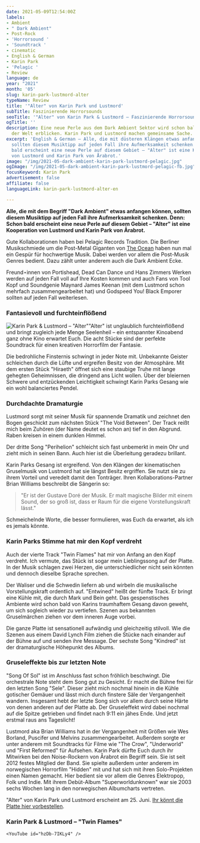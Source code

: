 ```yaml
---
date: 2021-05-09T12:54:00Z
labels:
- Ambient
- " Dark Ambient"
- Post-Rock
- 'Horrorsound '
- 'Soundtrack '
- cinematic
- English & German
- Karin Park
- 'Pelagic '
- Review
language: de
year: "2021"
month: '05'
slug: karin-park-lustmord-alter
typeName: Review
title: '"Alter" von Karin Park und Lustmord'
subTitle: Faszinierende Horrorsounds
seoTitle: '"Alter" von Karin Park & Lustmord – Faszinierende Horrorsounds'
ogTitle: ''
description: Eine neue Perle aus dem Dark Ambient Sektor wird schon bald das Licht
  der Welt erblicken. Karin Park und Lustmord machen gemeinsame Sache.
excerpt: 'English & German – Alle, die mit düsteren Klängen etwas anfangen können,
  sollten diesem Musiktipp auf jeden Fall ihre Aufmerksamkeit schenken. Denn: Schon
  bald erscheint eine neue Perle auf diesem Gebiet – "Alter" ist eine Kooperation
  von Lustmord und Karin Park von Årabrot.'
image: "/img/2021-05-dark-ambient-karin-park-lustmord-pelagic.jpg"
ogImage: "/img/2021-05-dark-ambient-karin-park-lustmord-pelagic-fb.jpg"
focusKeyword: Karin Park
advertisement: false
affiliate: false
languageLink: karin-park-lustmord-alter-en

---
```

**Alle, die mit dem Begriff "Dark Ambient" etwas anfangen können, sollten diesem Musiktipp auf jeden Fall ihre Aufmerksamkeit schenken. Denn: Schon bald erscheint eine neue Perle auf diesem Gebiet – "Alter" ist eine Kooperation von Lustmord und Karin Park von Årabrot.**

Gute Kollaborationen haben bei Pelagic Records Tradition. Die Berliner Musikschmiede um die Post-Metal Giganten von [The Ocean](http://cardamonchai.com/2020/09/the-ocean-robin-staps-interview/) haben nun mal ein Gespür für hochwertige Musik. Dabei werden vor allem die Post-Musik Genres bedient. Dazu zählt unter anderem auch die Dark Ambient Ecke.

Freund⋆innen von Portishead, Dead Can Dance und Hans Zimmers Werken werden auf jeden Fall voll auf Ihre Kosten kommen und auch Fans von Tool Kopf und Soundgenie Maynard James Keenan (mit dem Lustmord schon mehrfach zusammengearbeitet hat) und Godspeed You! Black Emporer sollten auf jeden Fall weiterlesen.

### Fantasievoll und furchteinflößend

![Karin Park & Lustmord – "Alter"](/img/2021-05-alter-karin-park-lustmord-pelagic.jpg 'Karin Park & Lustmord – "Alter"')"Alter" ist unglaublich furchteinflößend und bringt zugleich jede Menge Seelenheil – ein entspannter Kinoabend ganz ohne Kino erwartet Euch. Die acht Stücke sind der perfekte Soundtrack für einen kreativen Horrorfilm der Fantasie.

Die bedrohliche Finsternis schwingt in jeder Note mit. Unbekannte Geister schleichen durch die Lüfte und ergreifen Besitz von der Atmosphäre. Mit dem ersten Stück "Hiraeth" öffnet sich eine staubige Truhe mit lange gehegten Geheimnissen, die dringend ans Licht wollen. Über der bleiernen Schwere und entzückenden Leichtigkeit schwingt Karin Parks Gesang wie ein wohl balanciertes Pendel.

### Durchdachte Dramaturgie

Lustmord sorgt mit seiner Musik für spannende Dramatik und zeichnet den Bogen geschickt zum nächsten Stück "The Void Between". Der Track reißt mich beim Zuhören (der Name deutet es schon an) tief in den Abgrund. Raben kreisen in einem dunklen Himmel.

Der dritte Song "Perihelion" schleicht sich fast unbemerkt in mein Ohr und zieht mich in seinen Bann. Auch hier ist die Überleitung geradezu brillant.

Karin Parks Gesang ist ergreifend. Von den Klängen der kinematischen Gruselmusik von Lustmord hat sie längst Besitz ergriffen. Sie nutzt sie zu ihrem Vorteil und veredelt damit den Tonträger. Ihren Kollaborations-Partner Brian Williams beschreibt die Sängerin so:

> "Er ist der Gustave Doré der Musik. Er malt magische Bilder mit einem Sound, der so groß ist, dass er Raum für die eigene Vorstellungskraft lässt."

Schmeichelnde Worte, die besser formulieren, was Euch da erwartet, als ich es jemals könnte.

### Karin Parks Stimme hat mir den Kopf verdreht

Auch der vierte Track "Twin Flames" hat mir von Anfang an den Kopf verdreht. Ich vermute, das Stück ist sogar mein Lieblingssong auf der Platte. In der Musik schlagen zwei Herzen, die unterschiedlicher nicht sein könnten und dennoch dieselbe Sprache sprechen.

Der Waliser und die Schwedin liefern ab und wirbeln die musikalische Vorstellungskraft ordentlich auf. "Entwined" heißt der fünfte Track. Er bringt eine Kühle mit, die durch Mark und Bein geht. Das gespenstisches Ambiente wird schon bald von Karins traumhaftem Gesang davon geweht, um sich sogleich wieder zu vertiefen. Szenen aus bekannten Gruselmärchen ziehen vor dem inneren Auge vorbei.

Die ganze Platte ist sensationell aufwändig und gleichzeitig stilvoll. Wie die Szenen aus einem David Lynch Film ziehen die Stücke nach einander auf der Bühne auf und senden ihre Message. Der sechste Song "Kindred" ist der dramaturgische Höhepunkt des Albums.

### Gruseleffekte bis zur letzten Note

"Song Of Sol" ist im Anschluss fast schon fröhlich beschwingt. Die orchestrale Note steht dem Song gut zu Gesicht. Er macht die Bühne frei für den letzten Song "Sele". Dieser zieht mich nochmal hinein in die Kühle gotischer Gemäuer und lässt mich durch finstere Säle der Vergangenheit wandern. Insgesamt hebt der letzte Song sich vor allem durch seine Härte von denen anderen auf der Platte ab. Der Gruseleffekt wird dabei nochmal auf die Spitze getrieben und findet nach 9:11 ein jähes Ende. Und jetzt erstmal raus ans Tageslicht!

Lustmord aka Brian Williams hat in der Vergangenheit mit Größen wie Wes Borland, Puscifer und Melvins zusammengearbeitet. Außerdem sorgte er unter anderem mit Soundtracks für Filme wie "The Crow", "Underworld" und "First Reformed" für Aufsehen. Karin Park dürfte Euch durch ihr Mitwirken bei den Noise-Rockern von Årabrot ein Begriff sein. Sie ist seit 2012 festes Mitglied der Band. Sie spielte außerdem unter anderem im norwegischen Horrorfilm "Hidden" mit und hat sich mit ihren Solo-Projekten einen Namen gemacht. Hier bedient sie vor allem die Genres Elektropop, Folk und Indie. Mit ihrem Debüt-Album "Superworldunknown" war sie 2003 sechs Wochen lang in den norwegischen Albumcharts vertreten.

"Alter" von Karin Park und Lustmord erscheint am 25. Juni. [Ihr könnt die Platte hier vorbestellen](https://pelagic-records.com/product/lustmord-karin-park-alter-2lp/).

### Karin Park & Lustmord – "Twin Flames"

    <YouTube id="hzDb-7IKLy4" />